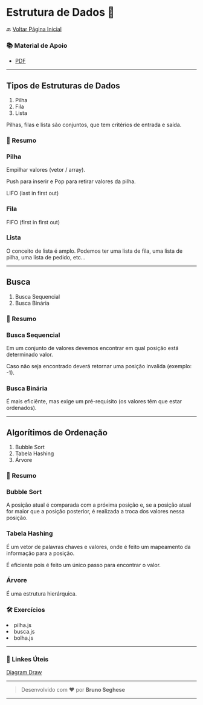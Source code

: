 # Estrutura de Dados 🔋​

🔙 [Voltar Página Inicial](https://github.com/brseghese/hiring-coders-3-vtex-gama)

<h3>📚 Material de Apoio</h3>

- [PDF](https://drive.google.com/file/d/1kJiAVtpu2YKEJMPt7mAcbg7xjorleAMg/view)

---

## Tipos de Estruturas de Dados

<ol>
<li>Pilha</li>
<li>Fila</li>
<li>Lista</li>
</ol>

Pilhas, filas e lista são conjuntos, que tem critérios de entrada e saída.

### 📝​ Resumo

### Pilha

Empilhar valores (vetor / array).

Push para inserir e Pop para retirar valores da pilha.

LIFO (last in first out)

### Fila

FIFO (first in first out)

### Lista

O conceito de lista é amplo. Podemos ter uma lista de fila, uma lista de pilha, uma lista de pedido, etc...

---

## Busca

<ol>
<li>Busca Sequencial</li>
<li>Busca Binária</li>
</ol>

### 📝​ Resumo

### Busca Sequencial

Em um conjunto de valores devemos encontrar em qual posição está determinado valor.

Caso não seja encontrado deverá retornar uma posição invalida (exemplo: -1).

### Busca Binária

É mais eficiênte, mas exige um pré-requisito (os valores têm que estar ordenados).

---

## Algorítimos de Ordenação

<ol>
<li>Bubble Sort</li>
<li>Tabela Hashing</li>
<li>Árvore</li>
</ol>

### 📝​ Resumo

### Bubble Sort

A posição atual é comparada com a próxima posição e, se a posição atual for maior que a posição posterior, é realizada a troca dos valores nessa posição.

### Tabela Hashing

É um vetor de palavras chaves e valores, onde é feito um mapeamento da informação para a posição.

É eficiente pois é feito um único passo para encontrar o valor.

### Árvore

É uma estrutura hierárquica.

### 🛠️​ Exercícios

<li>pilha.js</li>
<li>busca.js</li>
<li>bolha.js</li>

---

### 🔗​ Linkes Úteis

[Diagram Draw](https://app.diagrams.net/) <br>

---

> Desenvolvido com ❤️ por **Bruno Seghese**

---
